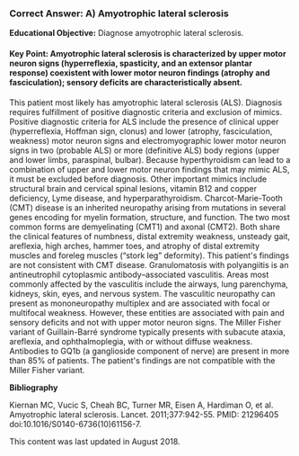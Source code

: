 
### Correct Answer: A) Amyotrophic lateral sclerosis 

**Educational Objective:** Diagnose amyotrophic lateral sclerosis.

#### **Key Point:** Amyotrophic lateral sclerosis is characterized by upper motor neuron signs (hyperreflexia, spasticity, and an extensor plantar response) coexistent with lower motor neuron findings (atrophy and fasciculation); sensory deficits are characteristically absent.

This patient most likely has amyotrophic lateral sclerosis (ALS). Diagnosis requires fulfillment of positive diagnostic criteria and exclusion of mimics. Positive diagnostic criteria for ALS include the presence of clinical upper (hyperreflexia, Hoffman sign, clonus) and lower (atrophy, fasciculation, weakness) motor neuron signs and electromyographic lower motor neuron signs in two (probable ALS) or more (definitive ALS) body regions (upper and lower limbs, paraspinal, bulbar). Because hyperthyroidism can lead to a combination of upper and lower motor neuron findings that may mimic ALS, it must be excluded before diagnosis. Other important mimics include structural brain and cervical spinal lesions, vitamin B12 and copper deficiency, Lyme disease, and hyperparathyroidism.
Charcot-Marie-Tooth (CMT) disease is an inherited neuropathy arising from mutations in several genes encoding for myelin formation, structure, and function. The two most common forms are demyelinating (CMT1) and axonal (CMT2). Both share the clinical features of numbness, distal extremity weakness, unsteady gait, areflexia, high arches, hammer toes, and atrophy of distal extremity muscles and foreleg muscles (“stork leg” deformity). This patient's findings are not consistent with CMT disease.
Granulomatosis with polyangiitis is an antineutrophil cytoplasmic antibody–associated vasculitis. Areas most commonly affected by the vasculitis include the airways, lung parenchyma, kidneys, skin, eyes, and nervous system. The vasculitic neuropathy can present as mononeuropathy multiplex and are associated with focal or multifocal weakness. However, these entities are associated with pain and sensory deficits and not with upper motor neuron signs.
The Miller Fisher variant of Guillain-Barré syndrome typically presents with subacute ataxia, areflexia, and ophthalmoplegia, with or without diffuse weakness. Antibodies to GQ1b (a ganglioside component of nerve) are present in more than 85% of patients. The patient's findings are not compatible with the Miller Fisher variant.

**Bibliography**

Kiernan MC, Vucic S, Cheah BC, Turner MR, Eisen A, Hardiman O, et al. Amyotrophic lateral sclerosis. Lancet. 2011;377:942-55. PMID: 21296405 doi:10.1016/S0140-6736(10)61156-7.

This content was last updated in August 2018.